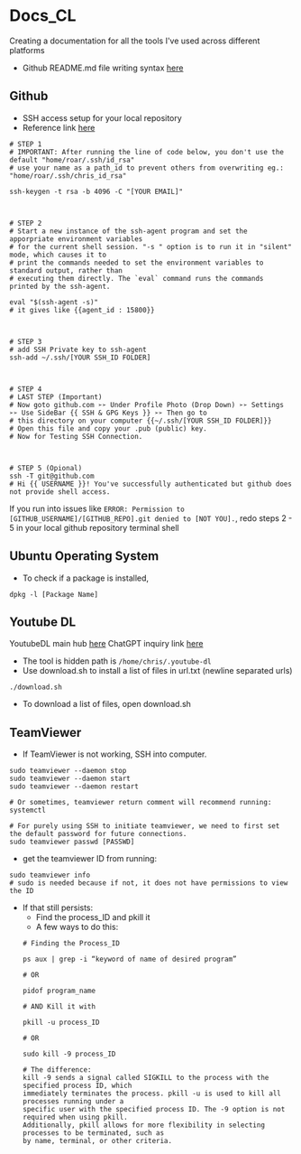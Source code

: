 # Docs_CL
Creating a documentation for all the tools I've used across different platforms
- Github README.md file writing syntax [here](https://docs.github.com/en/get-started/writing-on-github/getting-started-with-writing-and-formatting-on-github/basic-writing-and-formatting-syntax)

## Github
- SSH access setup for your local repository
- Reference link [here](https://medium.com/hackernoon/step-by-step-guide-to-push-your-first-project-on-github-fec1dce574f)

```
# STEP 1
# IMPORTANT: After running the line of code below, you don't use the default "home/roar/.ssh/id_rsa"
# use your name as a path_id to prevent others from overwriting eg.: "home/roar/.ssh/chris_id_rsa"

ssh-keygen -t rsa -b 4096 -C "[YOUR EMAIL]"



# STEP 2
# Start a new instance of the ssh-agent program and set the apporpriate environment variables
# for the current shell session. "-s " option is to run it in "silent" mode, which causes it to
# print the commands needed to set the environment variables to standard output, rather than 
# executing them directly. The `eval` command runs the commands printed by the ssh-agent.  

eval "$(ssh-agent -s)"
# it gives like {{agent_id : 15800}}



# STEP 3
# add SSH Private key to ssh-agent
ssh-add ~/.ssh/[YOUR SSH_ID FOLDER]



# STEP 4
# LAST STEP (Important)
# Now goto github.com ➢➢ Under Profile Photo (Drop Down) ➢➢ Settings ➢➢ Use SideBar {{ SSH & GPG Keys }} ➢➢ Then go to 
# this directory on your computer {{~/.ssh/[YOUR SSH_ID FOLDER]}}
# Open this file and copy your .pub (public) key.
# Now for Testing SSH Connection.



# STEP 5 (Opional)
ssh -T git@github.com
# Hi {{ USERNAME }}! You've successfully authenticated but github does not provide shell access.
```

If you run into issues like `ERROR: Permission to [GITHUB_USERNAME]/[GITHUB_REPO].git denied to [NOT YOU].`, redo steps 2 - 5 in your local github repository terminal shell



## Ubuntu Operating System
- To check if a package is installed,
```
dpkg -l [Package Name]
```

## Youtube DL
YoutubeDL main hub [here](https://github.com/ytdl-org/youtube-dl)
ChatGPT inquiry link [here](https://chat.openai.com/chat/5eb88024-7e28-4815-9333-a6831b68bf8c)
- The tool is hidden path is `/home/chris/.youtube-dl`
- Use download.sh to install a list of files in url.txt (newline separated urls)
```
./download.sh
```
- To download a list of files, open download.sh

## TeamViewer
- If TeamViewer is not working, SSH into computer. 
```
sudo teamviewer --daemon stop
sudo teamviewer --daemon start
sudo teamviewer --daemon restart

# Or sometimes, teamviewer return comment will recommend running:
systemctl

# For purely using SSH to initiate teamviewer, we need to first set the default password for future connections.
sudo teamviewer passwd [PASSWD]
```

- get the teamviewer ID from running:
```
sudo teamviewer info
# sudo is needed because if not, it does not have permissions to view the ID
```
- If that still persists:
	- Find the process_ID and pkill it
	- A few ways to do this:
	```
	# Finding the Process_ID
	
	ps aux | grep -i “keyword of name of desired program”
	
	# OR
	
	pidof program_name
	
	# AND Kill it with
	
	pkill -u process_ID
	
	# OR
	
	sudo kill -9 process_ID
	
	# The difference:
	kill -9 sends a signal called SIGKILL to the process with the specified process ID, which
	immediately terminates the process. pkill -u is used to kill all processes running under a
	specific user with the specified process ID. The -9 option is not required when using pkill.
	Additionally, pkill allows for more flexibility in selecting processes to be terminated, such as
	by name, terminal, or other criteria.
	```
	
